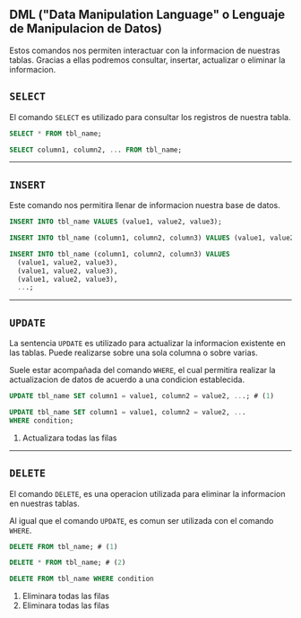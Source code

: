 ## DML ("Data Manipulation Language" o Lenguaje de Manipulacion de Datos)

Estos comandos nos permiten interactuar con la informacion de nuestras tablas. Gracias a ellas podremos consultar, insertar, actualizar o eliminar la informacion.


## `SELECT`

El comando `SELECT` es utilizado para consultar los registros de nuestra tabla.

```sql
SELECT * FROM tbl_name;

SELECT column1, column2, ... FROM tbl_name;
```


---

## `INSERT`

Este comando nos permitira llenar de informacion nuestra base de datos.

```sql
INSERT INTO tbl_name VALUES (value1, value2, value3);

INSERT INTO tbl_name (column1, column2, column3) VALUES (value1, value2, value3);

INSERT INTO tbl_name (column1, column2, column3) VALUES
  (value1, value2, value3),
  (value1, value2, value3),
  (value1, value2, value3),
  ...;
```


---

## `UPDATE`

La sentencia `UPDATE` es utilizado para actualizar la informacion existente en las tablas. Puede realizarse sobre una sola columna o sobre varias.

Suele estar acompañada del comando `WHERE`, el cual permitira realizar la actualizacion de datos de acuerdo a una condicion establecida.

```sql
UPDATE tbl_name SET column1 = value1, column2 = value2, ...; # (1)

UPDATE tbl_name SET column1 = value1, column2 = value2, ...
WHERE condition;
```

1. Actualizara todas las filas

---

## `DELETE`

El comando `DELETE`, es una operacion utilizada para eliminar la informacion en nuestras tablas.

Al igual que el comando `UPDATE`, es comun ser utilizada con el comando `WHERE`.

```sql
DELETE FROM tbl_name; # (1)

DELETE * FROM tbl_name; # (2)

DELETE FROM tbl_name WHERE condition
```

1. Eliminara todas las filas
2. Eliminara todas las filas
